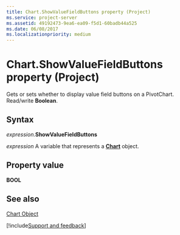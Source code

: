 ```yaml
---
title: Chart.ShowValueFieldButtons property (Project)
ms.service: project-server
ms.assetid: 49192473-9ea6-ea09-f5d1-60badb44a525
ms.date: 06/08/2017
ms.localizationpriority: medium
---
```



# Chart.ShowValueFieldButtons property (Project)
Gets or sets whether to display value field buttons on a PivotChart. Read/write **Boolean**.

## Syntax

_expression_.**ShowValueFieldButtons**

_expression_ A variable that represents a **[Chart](Project.Chart.md)** object.


## Property value

 **BOOL**


## See also


[Chart Object](Project.chart.md)

[!include[Support and feedback](~/includes/feedback-boilerplate.md)]